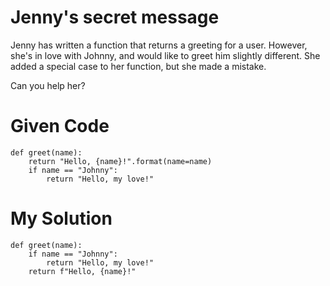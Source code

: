 # Jenny's secret message

Jenny has written a function that returns a greeting for a user. However, she's in love with Johnny, and would like to greet him slightly different. She added a special case to her function, but she made a mistake.

Can you help her?

# Given Code

```{python}
def greet(name):
    return "Hello, {name}!".format(name=name)
    if name == "Johnny":
        return "Hello, my love!"
```

# My Solution

```{python}
def greet(name):
    if name == "Johnny":
        return "Hello, my love!"
    return f"Hello, {name}!"
```
